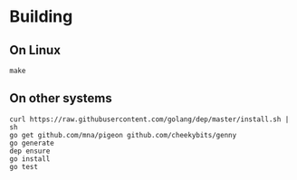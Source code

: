 # Building

## On Linux

    make 

## On other systems

    curl https://raw.githubusercontent.com/golang/dep/master/install.sh | sh
    go get github.com/mna/pigeon github.com/cheekybits/genny
    go generate
    dep ensure
    go install
    go test


